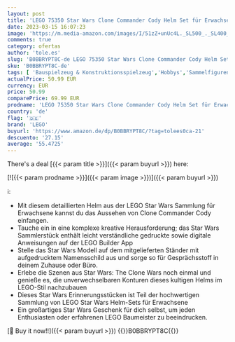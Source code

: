 ```yaml
---
layout: post
title: 'LEGO 75350 Star Wars Clone Commander Cody Helm Set für Erwachsene  The Clone Wars Erinnerungsstück der 2023 Serie  Geschenk für die Sammlung  Deko-Modell'
date: 2023-03-15 16:07:23
image: 'https://m.media-amazon.com/images/I/51zZ+unUc4L._SL500_._SL400_.jpg'
comments: true
category: ofertas
author: 'tole.es'
slug: 'B0BBRYPT8C-de LEGO 75350 Star Wars Clone Commander Cody Helm Set für...'
sku: 'B0BBRYPT8C-de'
tags: [ 'Bauspielzeug & Konstruktionsspielzeug','Hobbys','Sammelfiguren','Sammelfiguren & Requisiten','Spielzeug','lego','🇩🇪', ]
actualPrice: 50.99 EUR
currency: EUR
price: 50.99
comparePrice: 69.99 EUR
prodname: 'LEGO 75350 Star Wars Clone Commander Cody Helm Set für Erwachsene  The Clone Wars Erinnerungsstück der 2023 Serie  Geschenk für die Sammlung  Deko-Modell'
country: 'de'
flag: '🇩🇪'
brand: 'LEGO'
buyurl: 'https://www.amazon.de/dp/B0BBRYPT8C/?tag=tolees0ca-21'
descuento: '27.15'
average: '55.4725'
---
```


There's a deal [{{< param title >}}]({{< param buyurl >}})  here:

[![{{< param prodname >}}]({{< param image >}})]({{< param buyurl >}})

ℹ️:

- Mit diesem detaillierten Helm aus der LEGO Star Wars Sammlung für Erwachsene kannst du das Aussehen von Clone Commander Cody einfangen.
- Tauche ein in eine komplexe kreative Herausforderung; das Star Wars Sammlerstück enthält leicht verständliche gedruckte sowie digitale Anweisungen auf der LEGO Builder App
- Stelle das Star Wars Modell auf dem mitgelieferten Ständer mit aufgedrucktem Namensschild aus und sorge so für Gesprächsstoff in deinem Zuhause oder Büro.
- Erlebe die Szenen aus Star Wars: The Clone Wars noch einmal und genieße es, die unverwechselbaren Konturen dieses kultigen Helms im LEGO-Stil nachzubauen
- Dieses Star Wars Erinnerungsstücken ist Teil der hochwertigen Sammlung von LEGO Star Wars Helm-Sets für Erwachsene
- Ein großartiges Star Wars Geschenk für dich selbst, um jeden Enthusiasten oder erfahrenen LEGO Baumeister zu beeindrucken.

[🛒 Buy it now!!]({{< param buyurl >}})
{{<world>}}B0BBRYPT8C{{</world>}}
